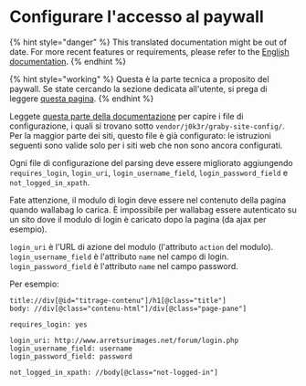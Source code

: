 # Configurare l'accesso al paywall

{% hint style="danger" %}
This translated documentation might be out of date. For more recent features or requirements, please refer to the [English documentation](https://doc.wallabag.org/en/).
{% endhint %}

{% hint style="working" %}
Questa è la parte tecnica a proposito del paywall. Se state cercando la sezione dedicata all'utente, si prega di leggere [questa pagina](../user/articles/restricted.md).
{% endhint %}

Leggete [questa parte della documentazione](../user/errors_during_fetching.md)
per capire i file di configurazione, i quali si trovano sotto `vendor/j0k3r/graby-site-config/`. Per la maggior parte dei siti, questo file è già configurato: le istruzioni seguenti sono valide solo per i siti web che non sono ancora configurati.

Ogni file di configurazione del parsing deve essere migliorato
aggiungendo `requires_login`, `login_uri`, `login_username_field`,
`login_password_field` e `not_logged_in_xpath`.

Fate attenzione, il modulo di login deve essere nel contenuto della
pagina quando wallabag lo carica. È impossibile per wallabag essere
autenticato su un sito dove il modulo di login è caricato dopo la pagina
(da ajax per esempio).

`login_uri` è l'URL di azione del modulo (l'attributo `action` del
modulo). `login_username_field` è l'attributo `name` nel campo di login.
`login_password_field` è l'attributo `name` nel campo password.

Per esempio:

```
title://div[@id="titrage-contenu"]/h1[@class="title"]
body: //div[@class="contenu-html"]/div[@class="page-pane"]

requires_login: yes

login_uri: http://www.arretsurimages.net/forum/login.php
login_username_field: username
login_password_field: password

not_logged_in_xpath: //body[@class="not-logged-in"]
```
